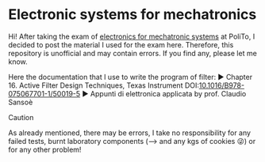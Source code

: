 # Electronic systems for mechatronics
Hi! After taking the exam of [electronics for mechatronic systems](https://didattica.polito.it/pls/portal30/gap.pkg_guide.viewGap?p_cod_ins=01PDFYP&p_a_acc=2026&p_header=S&p_lang=IT&multi=N) at PoliTo, I decided to post the material I used for the exam here.  Therefore, this repository is unofficial and may contain errors. If you find any, please let me know.

Here the documentation that I use to write the program of filter:
► Chapter 16. Active Filter Design Techniques, Texas Instrument DOI:[10.1016/B978-075067701-1/50019-5](http://dx.doi.org/10.1016/B978-075067701-1/50019-5)
► Appunti di elettronica applicata by prof. Claudio Sansoè

> [!CAUTION]
> As already mentioned, there may be errors, I take no responsibility for any failed tests, burnt laboratory components (--> and any kgs of cookies 😜) or for any other problem!